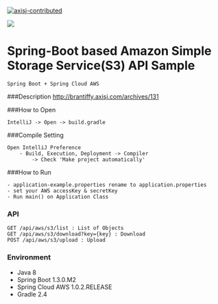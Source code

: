 [![axisj-contributed](https://img.shields.io/badge/AXISJ.com-Contributed-green.svg)](https://github.com/axisj)

![](https://img.shields.io/badge/Tulum-Tiffany&brant-red.svg)


Spring-Boot based Amazon Simple Storage Service(S3) API Sample
=======



```
Spring Boot + Spring Cloud AWS
```

###Description
http://brantiffy.axisj.com/archives/131

###How to Open
```
IntelliJ -> Open -> build.gradle
```

###Compile Setting
```
Open IntelliJ Preference
    - Build, Execution, Deployment -> Compiler
        -> Check 'Make project automatically'
```

###How to Run
```
- application-example.properties rename to application.properties
- set your AWS accessKey & secretKey
- Run main() on Application Class
```

### API 
```
GET /api/aws/s3/list : List of Objects
GET /api/aws/s3/download?key={key} : Download
POST /api/aws/s3/upload : Upload
```

### Environment
- Java 8
- Spring Boot 1.3.0.M2
- Spring Cloud AWS 1.0.2.RELEASE
- Gradle 2.4